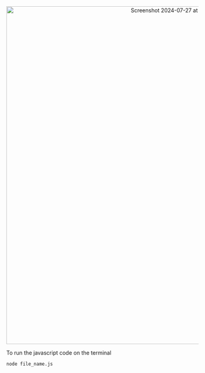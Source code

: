 <div align=center><img width="884" alt="Screenshot 2024-07-27 at 1 21 14 PM" src="https://github.com/user-attachments/assets/135d0ea7-5e36-4ffd-bb0b-edde6ba5e268"></div>

To run the javascript code on the terminal
```
node file_name.js
```
